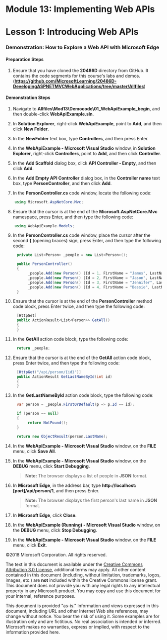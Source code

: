 # Module 13: Implementing Web APIs

# Lesson 1: Introducing Web APIs

### Demonstration: How to Explore a Web API with Microsoft Edge

#### Preparation Steps 

1.	Ensure that you have cloned the **20486D** directory from GitHub. It contains the code segments for this course's labs and demos. (**https://github.com/MicrosoftLearning/20486D-DevelopingASPNETMVCWebApplications/tree/master/Allfiles**)

#### Demonstration Steps

1. Navigate to **Allfiles\Mod13\Democode\01_WebApiExample_begin**, and then double-click **WebApiExample.sln**.

2. In **Solution Explorer**, right-click **WebApiExample**, point to **Add**, and then click **New Folder**.

3. In the **NewFolder** text box, type **Controllers**, and then press Enter.

4. In the **WebApiExample - Microsoft Visual Studio** window, in **Solution Explorer**, right-click **Controllers**, point to **Add**, and then click **Controller**.

5. In the **Add Scaffold** dialog box, click **API Controller - Empty**, and then click **Add**.

6. In the **Add Empty API Controller** dialog box, in the **Controller name** text box, type **PersonController**, and then click **Add**.

7. In the **PersonController.cs** code window, locate the following code:
  ```cs
      using Microsoft.AspNetCore.Mvc;
```
8. Ensure that the cursor is at the end of the  **Microsoft.AspNetCore.Mvc** namespace, press Enter, and then type the following code:
  ```cs
      using WebApiExample.Models;
```

9. In the **PersonController.cs** code window, place the cursor after the second **{** (opening braces) sign, press Enter, and then type the following code:
  ```cs
       private List<Person> _people = new List<Person>();

       public PersonController()
       {
            _people.Add(new Person() {Id = 1, FirstName = "James", LastName = "Sprayberry" });
            _people.Add(new Person() {Id = 2, FirstName = "Jason", LastName = "Mosley" });
            _people.Add(new Person() {Id = 3, FirstName = "Jennifer", LastName = "Dietz" });
            _people.Add(new Person() {Id = 4, FirstName = "Bessie", LastName = "Duppstadt" });
       }
```
10. Ensure that the cursor is at the end of the **PersonController** method code block, press Enter twice, and then type the following code:
  ```cs
       [HttpGet]
       public ActionResult<List<Person>> GetAll()
       {
       }
```
11. In the **GetAll** action code block, type the following code:
  ```cs
       return _people;
```
12. Ensure that the cursor is at the end of the **GetAll** action code block, press Enter twice, and then type the following code:
  ```cs
       [HttpGet("/api/person/{id}")]
       public ActionResult GetLastNameById(int id)
       {
       }
```
13. In the **GetLastNameById** action code block, type the following code:
  ```cs
       var person = _people.FirstOrDefault(p => p.Id == id);

       if (person == null)
       {
            return NotFound();
       }

       return new ObjectResult(person.LastName);
```

14. In the **WebApiExample - Microsoft Visual Studio** window, on the **FILE** menu, click **Save All**.

15. In the **WebApiExample - Microsoft Visual Studio** window, on the **DEBUG** menu, click **Start Debugging**.

    >**Note:** The browser displays a list of people in **JSON** format.

16. In **Microsoft Edge**, in the address bar, type **http://localhost:[port]/api/person/1**, and then press Enter.

    >**Note:** The browser displays the first person's last name in **JSON** format.

17. In **Microsoft Edge**, click **Close**.

18. In the **WebApiExample (Running) - Microsoft Visual Studio** window, on the **DEBUG** menu, click **Stop Debugging**.

19. In the **WebApiExample - Microsoft Visual Studio** window, on the **FILE** menu, click **Exit**.

©2018 Microsoft Corporation. All rights reserved. 

The text in this document is available under the  [Creative Commons Attribution 3.0 License](https://creativecommons.org/licenses/by/3.0/legalcode), additional terms may apply. All other content contained in this document (including, without limitation, trademarks, logos, images, etc.) are  **not**  included within the Creative Commons license grant. This document does not provide you with any legal rights to any intellectual property in any Microsoft product. You may copy and use this document for your internal, reference purposes.

This document is provided &quot;as-is.&quot; Information and views expressed in this document, including URL and other Internet Web site references, may change without notice. You bear the risk of using it. Some examples are for illustration only and are fictitious. No real association is intended or inferred. Microsoft makes no warranties, express or implied, with respect to the information provided here.